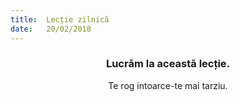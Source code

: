 ```yaml
---
title:  Lecție zilnică
date:   20/02/2018
---
```


### <center>Lucrăm la această lecție.</center>
<center>Te rog intoarce-te mai tarziu.</center>